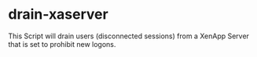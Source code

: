 # drain-xaserver
This Script will drain users (disconnected sessions) from a XenApp Server that is set to prohibit new logons.
